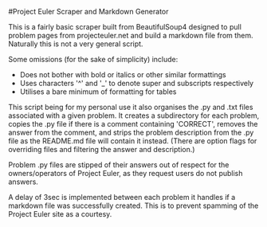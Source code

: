 #Project Euler Scraper and Markdown Generator

This is a fairly basic scraper built from BeautifulSoup4 designed to
pull problem pages from projecteuler.net and build a markdown file
from them. Naturally this is not a very general script.

Some omissions (for the sake of simplicity) include:
* Does not bother with bold or italics or other similar formattings
* Uses characters '^' and '_' to denote super and subscripts respectively
* Utilises a bare minimum of formatting for tables

This script being for my personal use it also organises the .py and
.txt files associated with a given problem. It creates a subdirectory for each problem, copies the .py file if there is a comment containing 'CORRECT', removes the answer from the comment, and strips the problem description from the .py file as the README.md file will contain it instead. (There are option flags for overriding files and filtering the answer and description.)

Problem .py files are stipped of their answers out of respect for the owners/operators of Project Euler, as they request users do not
publish answers.

A delay of 3sec is implemented between each problem it handles if
a markdown file was successfully created. This is to prevent spamming of the Project Euler site as a courtesy.